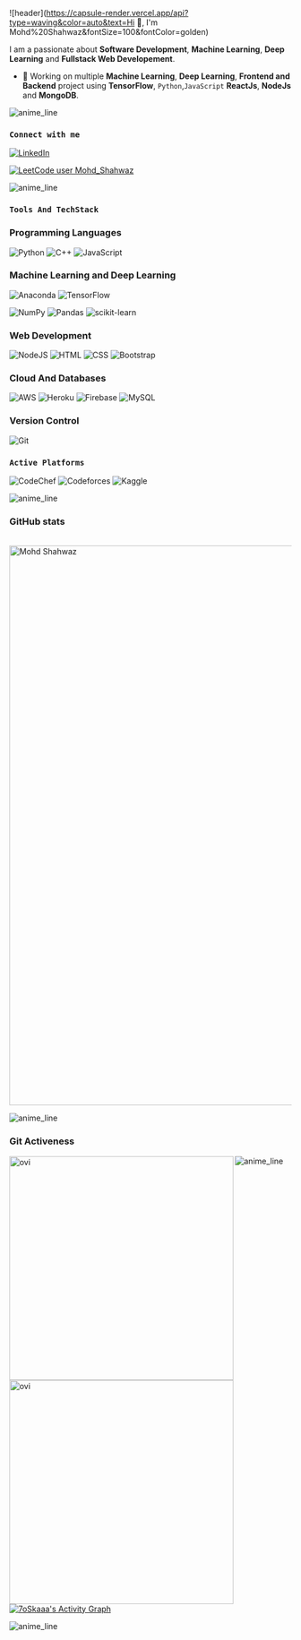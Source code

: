 <!--
### Hi there 👋

**anurag-ay/anurag-ay** is a ✨ _special_ ✨ repository because its `README.md` (this file) appears on your GitHub profile.

Here are some ideas to get you started:

- 🔭 I’m currently working on ...
- 🌱 I’m currently learning ...
- 👯 I’m looking to collaborate on ...
- 🤔 I’m looking for help with ...
- 💬 Ask me about ...
- 📫 How to reach me: ...
- 😄 Pronouns: ...
- ⚡ Fun fact: ...
-->

<!-- markdownlint-disable-next-line MD041 -->

![header](https://capsule-render.vercel.app/api?type=waving&color=auto&text=Hi 👋, I'm Mohd%20Shahwaz&fontSize=100&fontColor=golden)

I am a passionate about **Software Development**, **Machine Learning**, **Deep Learning** and **Fullstack Web Developement**.

- 🔭 Working on multiple **Machine Learning**, **Deep Learning**, **Frontend and Backend** project using **TensorFlow**, `Python`,`JavaScript` **ReactJs**, **NodeJs** and **MongoDB**.

<!-- Insert Animated line -->

![anime_line][line_link]

### **`Connect with me`**

[![LinkedIn][linkedin_badge]][linkedin_link]

[![LeetCode user Mohd_Shahwaz](https://img.shields.io/badge/dynamic/json?style=for-the-badge&labelColor=black&color=%23ffa116&label=Solved&query=solvedOverTotal&url=https%3A%2F%2Fleetcode-badge.vercel.app%2Fapi%2Fusers%2FMohd_Shahwaz&logo=leetcode&logoColor=yellow)](https://leetcode.com/Mohd_Shahwaz/)

<!-- [![gmail_badge]][gmail_link]
[gmail_link]:<ay1909069@gmail.com> -->

[gmail_badge]: https://img.shields.io/badge/Gmail-D14836?style=for-the-badge&logo=gmail&logoColor=white "gmail"

<!-- Insert Animated line -->

![anime_line][line_link]

### **`Tools And TechStack`**

### Programming Languages

![Python][python_badge]
![C++][c++_link]
![JavaScript][javascript_badge]

### Machine Learning and Deep Learning

![Anaconda][anoconda_link]
![TensorFlow][tensor_flow_link]

<!-- ![Keras][keras_link] -->

![NumPy][numpy_link]
![Pandas][pandas_link]
![scikit-learn][scikit-lenarn_link]

### Web Development

<!-- ![React][ReactJs_badge] -->
<!-- ![Redux][Redux_badge] -->

![NodeJS][nodejs_badge]
![HTML][html_badge]
![CSS][css_img]
![Bootstrap][bootstrap_badge]

### Cloud And Databases

![AWS][aws_badge]
![Heroku][heroku_badge]
![Firebase][firebase_badge]
![MySQL][mysql_badge]

### Version Control

![Git][git_badge]

### **`Active Platforms`**

![CodeChef][codechef_link]
![Codeforces][codeforces_link]
![Kaggle][kaggle_link]

<!-- Insert Animated line -->

![anime_line][line_link]

### **GitHub stats**

<!-- trophies -->
<p align="centre">
<a href="https://github.com/ryo-ma/github-profile-trophy"><br>
<img src="https://github-profile-trophy.vercel.app/?username=Shahwaz9305&theme=radical&margin-h=15&margin-w=5&no-bg=false" alt="Mohd Shahwaz" width=1000 /></a>
</p>

<!-- Insert Animated line -->

![anime_line][line_link]

<!-- Git Activeness -->

### Git Activeness</h2>

<img align="left" src="https://github-readme-stats.vercel.app/api?username=Shahwaz9305&show_icons=true&locale=en&theme=tokyonight" alt="ovi" width="400" />
<img align="left" src="https://github-readme-streak-stats.herokuapp.com/?user=Shahwaz9305&theme=tokyonight" alt="ovi" width="400" />

<!-- Insert Animated line -->

![anime_line][line_link]

<!-- Git Hub Activity Graph -->
<p><a href="https://github.com/Shahwaz9305"><img alt="7oSkaaa's Activity Graph" src="https://activity-graph.herokuapp.com/graph?username=Shahwaz9305&custom_title=Mohd_Shahwaz's%20Contribution%20Graph&theme=react-dark" /></a></p>

<!-- Insert Animated line -->

![anime_line][line_link]

<!-- ___________________________Links and References_______________________________ -->

<!-- link references -->

[linkedin_link]: https://www.linkedin.com/in/mohd-shahwaz-441384213/ "LinkedIn"
[leetcode_link]: https://leetcode.com/Mohd_Shahwaz/ "leetCode"

<!-- line reference -->

[anime_line]: https://www.youtube.com/watch?v=dQw4w9WgXcQ "anime line"
[line_link]: https://user-images.githubusercontent.com/73097560/115834477-dbab4500-a447-11eb-908a-139a6edaec5c.gif "line_link"

<!-- badge references -->

[linkedin_badge]: https://img.shields.io/badge/-LinkedIn-0B66C2?style=for-the-badge&logo=linkedin "LinkedIn"
[leetcode_badge]: https://img.shields.io/badge/dynamic/json?style=for-the-badge&labelColor=black&color=%23ffa116&label=Solved&query=solvedOverTotal&url=https%3A%2F%2Fleetcode-badge.vercel.app%2Fapi%2Fusers%2FayMohd_Shahwaz&logo=leetcode&logoColor=yellow "leetCode"
[python_badge]: https://img.shields.io/badge/-python-yellow?style=for-the-badge&logo=python "Python"
[c++_link]: https://img.shields.io/badge/c++-%2300599C.svg?style=for-the-badge&logo=c%2B%2B&logoColor=white "C++"
[javascript_badge]: https://img.shields.io/badge/-javascript-yellow?style=for-the-badge&logo=javascript "JavaScript"
[anoconda_link]: https://img.shields.io/badge/Anaconda-%2344A833.svg?style=for-the-badge&logo=anaconda&logoColor=white "ancodanda"
[tensor_flow_link]: https://img.shields.io/badge/TensorFlow-%23FF6F00.svg?style=for-the-badge&logo=TensorFlow&logoColor=white "tesnorflow"
[keras_link]: https://img.shields.io/badge/Keras-%23D00000.svg?style=for-the-badge&logo=Keras&logoColor=white "keras"
[numpy_link]: https://img.shields.io/badge/numpy-%23013243.svg?style=for-the-badge&logo=numpy&logoColor=white "numpy"
[pandas_link]: https://img.shields.io/badge/pandas-%23150458.svg?style=for-the-badge&logo=pandas&logoColor=white "pandas"
[scikit-lenarn_link]: https://img.shields.io/badge/scikit--learn-%23F7931E.svg?style=for-the-badge&logo=scikit-learn&logoColor=white "sckit-learn"

<!--[ReactJs_badge]:https://img.shields.io/badge/react-%2320232a.svg?style=for-the-badge&logo=react&logoColor=%2361DAFB "React"-->

<!-- [Redux_badge]: https://img.shields.io/badge/redux-%23593d88.svg?style=for-the-badge&logo=redux&logoColor=white "Redux" -->

[nodejs_badge]: https://img.shields.io/badge/node.js-6DA55F?style=for-the-badge&logo=node.js&logoColor=white "NodeJs"
[html_badge]: https://img.shields.io/badge/-html-orange?style=for-the-badge&logo=html5 "HTML"
[css_img]: https://img.shields.io/badge/-css-blue?style=for-the-badge&logo=css3&logoColor=264DE4 "CSS"
[bootstrap_badge]: https://img.shields.io/badge/-bootstrap-purple?style=for-the-badge&logo=bootstrap "Bootstrap"
[aws_badge]: https://img.shields.io/badge/-amazon-orange?style=for-the-badge&logo=amazon-aws&logoColor=grey "AWS"
[heroku_badge]: https://img.shields.io/badge/-heroku-23593d88?style=for-the-badge&logo=heroku&logoColor=79589F "Heroku"
[firebase_badge]: https://img.shields.io/badge/Firebase-039BE5?style=for-the-badge&logo=Firebase&logoColor=white "Firebase"
[mysql_badge]: https://img.shields.io/badge/mysql-%2300f.svg?style=for-the-badge&logo=mysql&logoColor=white "MySQL"
[codechef_link]: https://img.shields.io/badge/CodeChef-%23964B00.svg?style=for-the-badge&logo=CodeChef&logoColor=white "Codechef"
[codeforces_link]: https://img.shields.io/badge/Codeforces-445f9d?style=for-the-badge&logo=Codeforces&logoColor=white "codeforces"
[kaggle_link]: https://img.shields.io/badge/Kaggle-035a7d?style=for-the-badge&logo=kaggle&logoColor=white "kaggle"
[git_badge]: https://img.shields.io/badge/-git-purple?style=for-the-badge&logo=git "Git"

<!-- Extra -->

<!-- Card references second Method

[![Anurag's GitHub stats][GitHub_api]][GitHub_link]
[![Top Langs][Lang_card]][top_lang_api]

[GitHub_link]:https://github.com/anuraghazra/github-readme-stats "GitHub"
[GitHub_api]: https://github-readme-stats.vercel.app/api?username=anurag-ay&show_icons=true&theme=tokyonight "Anurag's GitHub Api"

[Lang_card]: https://github-readme-stats.vercel.app/api/top-langs/?username=anurag-ay&layout=compact&theme=tokyonight "Lang Card"
[top_lang_api]: https://github.com/anuraghazra/github-readme-stats "lang API" -->

<!-- Add favorite repo
<a href="https://github.com/anuraghazra/github-readme-stats">
  <img align="right" src="https://github-readme-stats.vercel.app/api/pin/?username=anuraghazra&repo=github-readme-stats" />
</a>
<a href="https://github.com/anuraghazra/convoychat">
  <img align="left" src="https://github-readme-stats.vercel.app/api/pin/?username=anuraghazra&repo=convoychat" />
</a> -->
